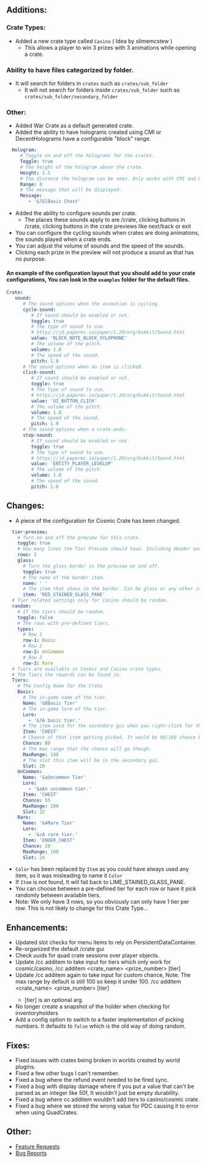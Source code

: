 ## Additions:
### Crate Types:
* Added a new crate type called `Casino` ( Idea by slimemcstew )
   * This allows a player to win 3 prizes with 3 animations while opening a crate.
### Ability to have files categorized by folder.
* It will search for folders in `crates` such as `crates/sub_folder`
  * It will not search for folders inside `crates/sub_folder` such as `crates/sub_folder/secondary_folder`
### Other:
* Added War Crate as a default generated crate.
* Added the ability to have holograms created using CMI or DecentHolograms have a configurable "block" range.
```yml
  Hologram:
     # Toggle on and off the holograms for the crates.
     Toggle: true
     # The height of the hologram above the crate.
     Height: 1.5
     # The distance the hologram can be seen. Only works with CMI and DecentHolograms
     Range: 8
     # The message that will be displayed.
     Message:
        - '&7&lBasic Chest' 
 ```
* Added the ability to configure sounds per crate.
   * The places these sounds apply to are /crate, clicking buttons in /crate, clicking buttons in the crate previews like next/back or exit
* You can configure the cycling sounds when crates are doing animations, the sounds played when a crate ends.
* You can adjust the volume of sounds and the speed of the sounds.
* Clicking each prize in the preview will not produce a sound as that has no purpose.
#### An example of the configuration layout that you should add to your crate configurations, You can look in the `examples` folder for the default files.
```yml
Crate:
   sound:
      # The sound options when the animation is cycling.
      cycle-sound:
         # If sound should be enabled or not.
         toggle: true
         # The type of sound to use.
         # https://jd.papermc.io/paper/1.20/org/bukkit/Sound.html
         value: 'BLOCK_NOTE_BLOCK_XYLOPHONE'
         # The volume of the pitch.
         volume: 1.0
         # The speed of the sound.
         pitch: 1.0
      # The sound options when an item is clicked.
      click-sound:
         # If sound should be enabled or not.
         toggle: true
         # The type of sound to use.
         # https://jd.papermc.io/paper/1.20/org/bukkit/Sound.html
         value: 'UI_BUTTON_CLICK'
         # The volume of the pitch.
         volume: 1.0
         # The speed of the sound.
         pitch: 1.0
      # The sound options when a crate ends.
      stop-sound:
         # If sound should be enabled or not.
         toggle: true
         # The type of sound to use.
         # https://jd.papermc.io/paper/1.20/org/bukkit/Sound.html
         value: 'ENTITY_PLAYER_LEVELUP'
         # The volume of the pitch.
         volume: 1.0
         # The speed of the sound.
         pitch: 1.0
 ```

## Changes:
* A piece of the configuration for Cosmic Crate has been changed.
```yml
  tier-preview:
    # Turn on and off the preview for this crate.
    toggle: true
    # How many lines the Tier Preview should have. Including Header and Bottom (Between 3 and 6)
    rows: 5
    glass:
      # Turn the glass border in the preview on and off.
      toggle: true
      # The name of the border item.
      name: ' '
      # The item that shows in the border. Can be glass or any other item.
      item: 'RED_STAINED_GLASS_PANE'
  # Tier related settings only for Casino should be random.
  random:
    # If the tiers should be random.
    toggle: false
    # The rows with pre-defined tiers.
    types:
      # Row 1
      row-1: Basic
      # Row 2
      row-2: UnCommon
      # Row 3
      row-3: Rare
  # Tiers are available in Cosmic and Casino crate types.
  # The Tiers the rewards can be found in.
  Tiers:
    # The Config Name for the Crate
    Basic:
      # The in-game name of the tier.
      Name: '&8Basic Tier'
      # The in-game lore of the tier.
      Lore:
        - '&7A basic tier.'
      # The item used for the secondary gui when you right-click for the preview.
      Item: 'CHEST'
      # Chance of that item getting picked. It would be 80/100 chance because MaxRange is 100.
      Chance: 80
      # The max range that the chance will go though.
      MaxRange: 100
      # The slot this item will be in the secondary gui.
      Slot: 20
    UnCommon:
      Name: '&aUncommon Tier'
      Lore:
        - '&aAn uncommon tier.'
      Item: 'CHEST'
      Chance: 55
      MaxRange: 100
      Slot: 22
    Rare:
      Name: '&4Rare Tier'
      Lore:
        - '&cA rare tier.'
      Item: 'ENDER_CHEST'
      Chance: 20
      MaxRange: 100
      Slot: 24
```
* `Color` has been replaced by `Item` as you could have always used any item, so it was misleading to name it `Color`
* If `Item` is not found, It will fall back to LIME_STAINED_GLASS_PANE.
* You can choose between a pre-defined tier for each row or have it pick randomly between available tiers.
* Note: We only have 3 rows, so you obviously can only have 1 tier per row. This is not likely to change for this Crate Type... 

## Enhancements:
* Updated slot checks for menu items to rely on PersistentDataContainer.
* Re-organized the default /crate gui
* Check uuids for quad crate sessions over player objects.
* Update /cc additem to take input for tiers which only work for cosmic/casino, /cc additem <crate_name> <prize_number> [tier]
* Update /cc additem again to take input for custom chance, Note: The max range by default is still 100 so keep it under 100. /cc additem <crate_name> <prize_number> <chance> [tier]
  * [tier] is an optional arg.
* No longer create a snapshot of the holder when checking for inventoryholders
* Add a config option to switch to a faster implementation of picking numbers. It defaults to `false` which is the old way of doing random.

## Fixes:
 * Fixed issues with crates being broken in worlds created by world plugins.
 * Fixed a few other bugs I can't remember.
 * Fixed a bug where the refund event needed to be fired sync.
 * Fixed a bug with display damage where if you put a value that can't be parsed as an integer like 50f, It wouldn't just be empty durability.
 * Fixed a bug where cc additem wouldn't add tiers to casino/cosmic crate.
 * Fixed a bug where we stored the wrong value for PDC causing it to error when using QuadCrates.

## Other:
* [Feature Requests](https://github.com/Crazy-Crew/CrazyCrates/issues)
* [Bug Reports](https://github.com/Crazy-Crew/CrazyCrates/issues)

